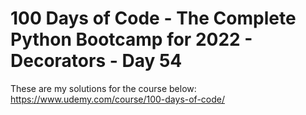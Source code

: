 # 100 Days of Code - The Complete Python Bootcamp for 2022 - Decorators - Day 54

These are my solutions for the course below:<br>
https://www.udemy.com/course/100-days-of-code/<br>